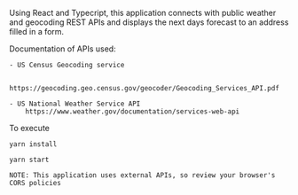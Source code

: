 Using React and Typecript, this application connects with public weather and geocoding REST APIs and displays the next days forecast to an address filled in a form.


Documentation of APIs used:

    - US Census Geocoding service

        https://geocoding.geo.census.gov/geocoder/Geocoding_Services_API.pdf

    - US National Weather Service API
        https://www.weather.gov/documentation/services-web-api

To execute

    yarn install

    yarn start

    NOTE: This application uses external APIs, so review your browser's CORS policies